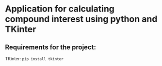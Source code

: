 # **Application for calculating compound interest using python and TKinter**

## Requirements for the project:
TKinter:
    `pip install tkinter`